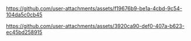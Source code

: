 https://github.com/user-attachments/assets/f19676b9-be1a-4cbd-9c54-104da5c0cb45

https://github.com/user-attachments/assets/3920ca90-def0-407a-b623-ec45bd258915

